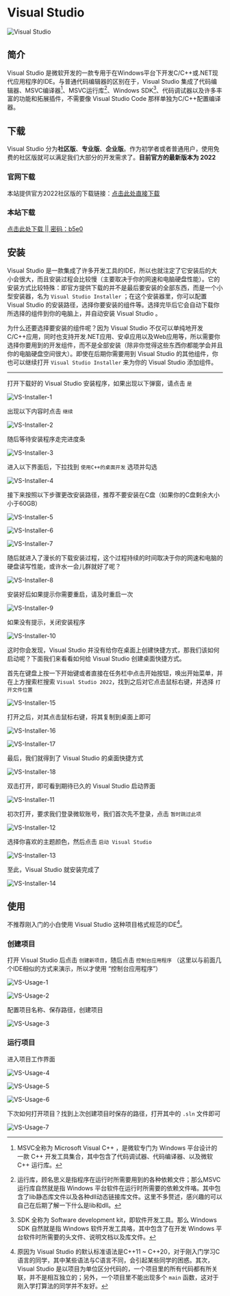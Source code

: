 # Visual Studio

![Visual Studio](/images/Environment/visual-studio/vs-1.png)

## 简介

Visual Studio 是微软开发的一款专用于在Windows平台下开发C/C++或.NET现代应用程序的IDE。与普通代码编辑器的区别在于，Visual Studio 集成了代码编辑器、MSVC编译器[^1]、MSVC运行库[^2]、Windows SDK[^3]、代码调试器以及许多丰富的功能和拓展插件，不需要像 Visual Studio Code 那样单独为C/C++配置编译器。

## 下载

Visual Studio 分为**社区版**、**专业版**、**企业版**。作为初学者或者普通用户，使用免费的社区版就可以满足我们大部分的开发需求了。**目前官方的最新版本为 2022**

### 官网下载

本站提供官方2022社区版的下载链接：[点击此处直接下载](https://visualstudio.microsoft.com/zh-hans/thank-you-downloading-visual-studio/?sku=Community&channel=Release&version=VS2022&source=VSLandingPage&cid=2030&passive=false)

### 本站下载

[点击此处下载 || 密码：b5e0](https://frexcheat.lanzoul.com/iAA0H27evdcf)

## 安装

Visual Studio 是一款集成了许多开发工具的IDE，所以也就注定了它安装后的大小会很大，而且安装过程会比较慢（主要取决于你的网速和电脑硬盘性能）。它的安装方式比较特殊：即官方提供下载的并不是最后要安装的全部东西，而是一个小型安装器，名为 `Visual Studio Installer` ；在这个安装器里，你可以配置 Visual Studio 的安装路径，选择你要安装的组件等。选择完毕后它会自动下载你所选择的组件到你的电脑上，并自动安装 Visual Studio 。

为什么还要选择要安装的组件呢？因为 Visual Studio 不仅可以单纯地开发C/C++应用，同时也支持开发.NET应用、安卓应用以及Web应用等，所以需要你选择你要用到的开发组件，而不是全部安装（除非你觉得这些东西你都能学会并且你的电脑硬盘空间很大）。即使在后期你需要用到 Visual Studio 的其他组件，你也可以继续打开 `Visual Studio Installer` 来为你的 Visual Studio 添加组件。

***

打开下载好的 Visual Studio 安装程序，如果出现以下弹窗，请点击 `是`

![VS-Installer-1](/images/Environment/visual-studio/vs-i-1.png)

出现以下内容时点击 `继续`

![VS-Installer-2](/images/Environment/visual-studio/vs-i-2.png)

随后等待安装程序走完进度条

![VS-Installer-3](/images/Environment/visual-studio/vs-i-3.png)

进入以下界面后，下拉找到 `使用C++的桌面开发` 选项并勾选

![VS-Installer-4](/images/Environment/visual-studio/vs-i-4.png)

接下来按照以下步骤更改安装路径，推荐不要安装在C盘（如果你的C盘剩余大小小于60GB）

![VS-Installer-5](/images/Environment/visual-studio/vs-i-5.png)

![VS-Installer-6](/images/Environment/visual-studio/vs-i-6.png)

![VS-Installer-7](/images/Environment/visual-studio/vs-i-7.png)

随后就进入了漫长的下载安装过程，这个过程持续的时间取决于你的网速和电脑的硬盘读写性能，或许水一会儿群就好了呢？

![VS-Installer-8](/images/Environment/visual-studio/vs-i-8.png)

安装好后如果提示你需要重启，请及时重启一次

![VS-Installer-9](/images/Environment/visual-studio/vs-i-9.png)

如果没有提示，关闭安装程序

![VS-Installer-10](/images/Environment/visual-studio/vs-i-10.png)

这时你会发现，Visual Studio 并没有给你在桌面上创建快捷方式，那我们该如何启动呢？下面我们来看看如何给 Visual Studio 创建桌面快捷方式。

首先在键盘上按一下开始键或者直接在任务栏中点击开始按钮，唤出开始菜单，并在上方搜索栏搜索 `Visual Studio 2022`，找到之后对它点击鼠标右键，并选择 `打开文件位置`

![VS-Installer-15](/images/Environment/visual-studio/vs-i-15.png)

打开之后，对其点击鼠标右键，将其复制到桌面上即可

![VS-Installer-16](/images/Environment/visual-studio/vs-i-16.png)

![VS-Installer-17](/images/Environment/visual-studio/vs-i-17.png)

最后，我们就得到了 Visual Studio 的桌面快捷方式

![VS-Installer-18](/images/Environment/visual-studio/vs-i-18.png)

双击打开，即可看到期待已久的 Visual Studio 启动界面

![VS-Installer-11](/images/Environment/visual-studio/vs-i-11.png)

初次打开，要求我们登录微软账号，我们首次先不登录，点击 `暂时跳过此项`

![VS-Installer-12](/images/Environment/visual-studio/vs-i-12.png)

选择你喜欢的主题颜色，然后点击 `启动 Visual Studio`

![VS-Installer-13](/images/Environment/visual-studio/vs-i-13.png)

至此，Visual Studio 就安装完成了

![VS-Installer-14](/images/Environment/visual-studio/vs-i-14.png)

## 使用

不推荐刚入门的小白使用 Visual Studio 这种项目格式规范的IDE[^4]。

### 创建项目

打开 Visual Studio 后点击 `创建新项目`，随后点击 `控制台应用程序` （这里以与前面几个IDE相似的方式来演示，所以才使用 “控制台应用程序”）

![VS-Usage-1](/images/Environment/visual-studio/vs-u-1.png)

![VS-Usage-2](/images/Environment/visual-studio/vs-u-2.png)

配置项目名称、保存路径，创建项目

![VS-Usage-3](/images/Environment/visual-studio/vs-u-3.png)

### 运行项目

进入项目工作界面

![VS-Usage-4](/images/Environment/visual-studio/vs-u-4.png)

![VS-Usage-5](/images/Environment/visual-studio/vs-u-5.png)

![VS-Usage-6](/images/Environment/visual-studio/vs-u-6.png)

下次如何打开项目？找到上次创建项目时保存的路径，打开其中的 `.sln` 文件即可

![VS-Usage-7](/images/Environment/visual-studio/vs-u-7.png)

[^1]: MSVC全称为 Microsoft Visual C++ ，是微软专门为 Windows 平台设计的一款 C++ 开发工具集合，其中包含了代码调试器、代码编译器、以及微软 C++ 运行库。
[^2]: 运行库，顾名思义是指程序在运行时所需要用到的各种依赖文件；那么MSVC运行库自然就是指 Windows 平台软件在运行时所需要的依赖文件咯。其中包含了lib静态库文件以及各种dll动态链接库文件。这里不多赘述，感兴趣的可以自己在后期了解一下什么是lib和dll。
[^3]: SDK 全称为 Software development kit，即软件开发工具。那么 Windows SDK 自然就是指 Windows 软件开发工具咯，其中包含了在开发 Windows 平台软件时所需要的头文件、说明文档以及库文件。
[^4]: 原因为 Visual Studio 的默认标准语法是C++11 ~ C++20，对于刚入门学习C语言的同学，其中某些语法与C语言不同，会引起某些同学的困惑。其次，Visual Studio 是以项目为单位区分代码的，一个项目里的所有代码都有所关联，并不是相互独立的；另外，一个项目里不能出现多个 `main` 函数，这对于刚入学打算法的同学并不友好。
